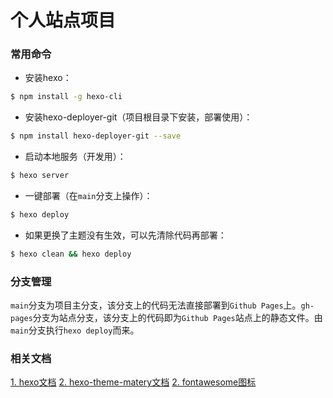 # 个人站点项目
### 常用命令
- 安装hexo：
```bash
$ npm install -g hexo-cli
```
- 安装hexo-deployer-git（项目根目录下安装，部署使用）：
```bash
$ npm install hexo-deployer-git --save
```
- 启动本地服务（开发用）：
```bash
$ hexo server
```
- 一键部署（在`main`分支上操作）：
```bash
$ hexo deploy
```
- 如果更换了主题没有生效，可以先清除代码再部署：
```bash
$ hexo clean && hexo deploy
```


### 分支管理
`main`分支为项目主分支，该分支上的代码无法直接部署到`Github Pages`上。`gh-pages`分支为站点分支，该分支上的代码即为`Github Pages`站点上的静态文件。由`main`分支执行`hexo deploy`而来。

### 相关文档
[1. hexo文档](https://hexo.io/zh-cn/docs/commands)
[2. hexo-theme-matery文档](https://github.com/blinkfox/hexo-theme-matery/blob/develop/README_CN.md)
[2. fontawesome图标](https://fontawesome.com/v5.15/icons?d=gallery&p=2)